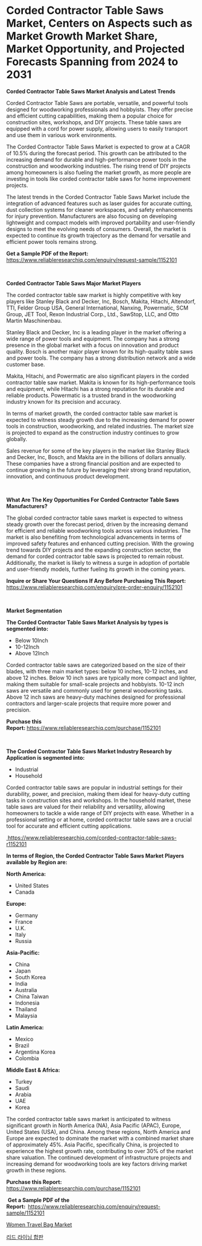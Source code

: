 <p><h1>Corded Contractor Table Saws Market, Centers on Aspects such as Market Growth Market Share, Market Opportunity, and Projected Forecasts Spanning from 2024 to 2031</h1></p><p><strong>Corded Contractor Table Saws Market Analysis and Latest Trends</strong></p>
<p><p>Corded Contractor Table Saws are portable, versatile, and powerful tools designed for woodworking professionals and hobbyists. They offer precise and efficient cutting capabilities, making them a popular choice for construction sites, workshops, and DIY projects. These table saws are equipped with a cord for power supply, allowing users to easily transport and use them in various work environments.</p><p>The Corded Contractor Table Saws Market is expected to grow at a CAGR of 10.5% during the forecast period. This growth can be attributed to the increasing demand for durable and high-performance power tools in the construction and woodworking industries. The rising trend of DIY projects among homeowners is also fueling the market growth, as more people are investing in tools like corded contractor table saws for home improvement projects.</p><p>The latest trends in the Corded Contractor Table Saws Market include the integration of advanced features such as laser guides for accurate cutting, dust collection systems for cleaner workspaces, and safety enhancements for injury prevention. Manufacturers are also focusing on developing lightweight and compact models with improved portability and user-friendly designs to meet the evolving needs of consumers. Overall, the market is expected to continue its growth trajectory as the demand for versatile and efficient power tools remains strong.</p></p>
<p><strong>Get a Sample PDF of the Report:&nbsp;</strong> <a href="https://www.reliableresearchiq.com/enquiry/request-sample/1152101">https://www.reliableresearchiq.com/enquiry/request-sample/1152101</a></p>
<p>&nbsp;</p>
<p><strong>Corded Contractor Table Saws Major Market Players</strong></p>
<p><p>The corded contractor table saw market is highly competitive with key players like Stanley Black and Decker, Inc, Bosch, Makita, Hitachi, Altendorf, TTI, Felder Group USA, General International, Nanxing, Powermatic, SCM Group, JET Tool, Rexon Industrial Corp., Ltd., SawStop, LLC, and Otto Martin Maschinenbau.</p><p>Stanley Black and Decker, Inc is a leading player in the market offering a wide range of power tools and equipment. The company has a strong presence in the global market with a focus on innovation and product quality. Bosch is another major player known for its high-quality table saws and power tools. The company has a strong distribution network and a wide customer base.</p><p>Makita, Hitachi, and Powermatic are also significant players in the corded contractor table saw market. Makita is known for its high-performance tools and equipment, while Hitachi has a strong reputation for its durable and reliable products. Powermatic is a trusted brand in the woodworking industry known for its precision and accuracy.</p><p>In terms of market growth, the corded contractor table saw market is expected to witness steady growth due to the increasing demand for power tools in construction, woodworking, and related industries. The market size is projected to expand as the construction industry continues to grow globally.</p><p>Sales revenue for some of the key players in the market like Stanley Black and Decker, Inc, Bosch, and Makita are in the billions of dollars annually. These companies have a strong financial position and are expected to continue growing in the future by leveraging their strong brand reputation, innovation, and continuous product development.</p></p>
<p>&nbsp;</p>
<p><strong>What Are The Key Opportunities For Corded Contractor Table Saws Manufacturers?</strong></p>
<p><p>The global corded contractor table saws market is expected to witness steady growth over the forecast period, driven by the increasing demand for efficient and reliable woodworking tools across various industries. The market is also benefiting from technological advancements in terms of improved safety features and enhanced cutting precision. With the growing trend towards DIY projects and the expanding construction sector, the demand for corded contractor table saws is projected to remain robust. Additionally, the market is likely to witness a surge in adoption of portable and user-friendly models, further fueling its growth in the coming years.</p></p>
<p><strong>Inquire or Share Your Questions If Any Before Purchasing This Report:</strong> <a href="https://www.reliableresearchiq.com/enquiry/pre-order-enquiry/1152101">https://www.reliableresearchiq.com/enquiry/pre-order-enquiry/1152101</a></p>
<p>&nbsp;</p>
<p><strong>Market Segmentation</strong></p>
<p><strong>The Corded Contractor Table Saws Market Analysis by types is segmented into:</strong></p>
<p><ul><li>Below 10Inch</li><li>10-12Inch</li><li>Above 12Inch</li></ul></p>
<p><p>Corded contractor table saws are categorized based on the size of their blades, with three main market types: below 10 inches, 10-12 inches, and above 12 inches. Below 10 inch saws are typically more compact and lighter, making them suitable for small-scale projects and hobbyists. 10-12 inch saws are versatile and commonly used for general woodworking tasks. Above 12 inch saws are heavy-duty machines designed for professional contractors and larger-scale projects that require more power and precision.</p></p>
<p><strong>Purchase this Report:&nbsp;</strong><a href="https://www.reliableresearchiq.com/purchase/1152101">https://www.reliableresearchiq.com/purchase/1152101</a></p>
<p>&nbsp;</p>
<p><strong>The Corded Contractor Table Saws Market Industry Research by Application is segmented into:</strong></p>
<p><ul><li>Industrial</li><li>Household</li></ul></p>
<p><p>Corded contractor table saws are popular in industrial settings for their durability, power, and precision, making them ideal for heavy-duty cutting tasks in construction sites and workshops. In the household market, these table saws are valued for their reliability and versatility, allowing homeowners to tackle a wide range of DIY projects with ease. Whether in a professional setting or at home, corded contractor table saws are a crucial tool for accurate and efficient cutting applications.</p></p>
<p><a href="https://www.reliableresearchiq.com/corded-contractor-table-saws-r1152101">&nbsp;https://www.reliableresearchiq.com/corded-contractor-table-saws-r1152101</a></p>
<p><strong>In terms of Region, the Corded Contractor Table Saws Market Players available by Region are:</strong></p>
<p>
    <p> <strong> North America: </strong>
        <ul>
            <li>United States</li>
            <li>Canada</li>
        </ul>
        </p> 
    <p> <strong> Europe: </strong>
        <ul>
            <li>Germany</li>
            <li>France</li>
            <li>U.K.</li>
            <li>Italy</li>
            <li>Russia</li>
        </ul>
        </p> 
    <p> <strong> Asia-Pacific: </strong>
        <ul>
            <li>China</li>
            <li>Japan</li>
            <li>South Korea</li>
            <li>India</li>
            <li>Australia</li>
            <li>China Taiwan</li>
            <li>Indonesia</li>
            <li>Thailand</li>
            <li>Malaysia</li>
        </ul>
        </p> 
    <p> <strong> Latin America: </strong>
        <ul>
            <li>Mexico</li>
            <li>Brazil</li>
            <li>Argentina Korea</li>
            <li>Colombia</li>
        </ul>
        </p> 
    <p> <strong> Middle East & Africa: </strong>
        <ul>
            <li>Turkey</li>
            <li>Saudi</li>
            <li>Arabia</li>
            <li>UAE</li>
            <li>Korea</li>
        </ul>
    </p>
    </p>
<p><p>The corded contractor table saws market is anticipated to witness significant growth in North America (NA), Asia Pacific (APAC), Europe, United States (USA), and China. Among these regions, North America and Europe are expected to dominate the market with a combined market share of approximately 45%. Asia Pacific, specifically China, is projected to experience the highest growth rate, contributing to over 30% of the market share valuation. The continued development of infrastructure projects and increasing demand for woodworking tools are key factors driving market growth in these regions.</p></p>
<p><strong>Purchase this Report: </strong><a href="https://www.reliableresearchiq.com/purchase/1152101">https://www.reliableresearchiq.com/purchase/1152101</a></p>
<p>&nbsp;<strong>Get a Sample PDF of the Report:&nbsp;&nbsp;</strong><a href="https://www.reliableresearchiq.com/enquiry/request-sample/1152101">https://www.reliableresearchiq.com/enquiry/request-sample/1152101</a></p>
<p><strong></strong></p>
<p><p><a href="https://medium.com/@cearranry14/women-travel-bag-market-size-share-trends-analysis-report-by-end-use-adult-women-kids-by-raw-169dec47f25b">Women Travel Bag Market</a></p><p><a href="https://github.com/vss5505pa7z1p/Market-Research-Report-List-3/blob/main/734253171634.md">리드 라이닝 합판</a></p></p>